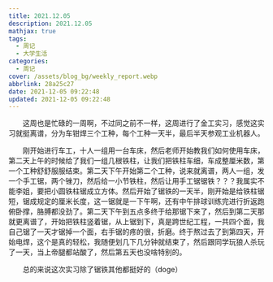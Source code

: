 ```yaml
---
title: 2021.12.05
description: 2021.12.05
mathjax: true
tags:
  - 周记
  - 大学生活
categories:
  - 周记
cover: /assets/blog_bg/weekly_report.webp
abbrlink: 28a25c27
date: 2021-12-05 09:22:48
updated: 2021-12-05 09:22:48
---
```


&emsp;&emsp;这周也是忙碌的一周啊，不过同之前不一样，这周进行了金工实习，感觉这实习就挺离谱，分为车钳焊三个工种，每个工种一天半，最后半天参观工业机器人。

&emsp;&emsp;刚开始进行车工，十人一组用一台车床，然后老师开始教我们如何使用车床，第二天上午的时候给了我们一组几根铁柱，让我们把铁柱车细，车成整厘米数，第一个工种舒舒服服结束。第二天下午开始第二个工种，说来就离谱，两人一组，发一个手工锯，两个锉刀，然后给一小节铁柱，然后让用手工锯锯铁？？？我属实不能李姐，要把小圆铁柱锯成立方体。然后开始了锯铁的一天半，刚开始是给铁柱锯短，锯成规定的厘米长度，这一锯就是一下午啊，还有中午排球训练完进行折返跑俯卧撑，胳膊都没劲了。第二天下午到五点多终于给那锯下来了，然后到第二天那就更离谱了，开始把铁柱竖着锯，从上锯到下，真是跨世纪工程，一共四个面，我自己锯了一天才锯掉一个面，右手锯的疼的很，折磨。终于熬过去了到第四天，开始电焊，这个是真的轻松，我随便划几下几分钟就结束了，然后跟同学玩狼人杀玩了一天，当上帝腿都站酸了，然后第五天也没啥特别的。

&emsp;&emsp;总的来说这次实习除了锯铁其他都挺好的（doge）
